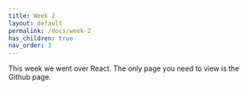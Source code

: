 ```yaml
---
title: Week 2
layout: default
permalink: /docs/week-2
has_children: true
nav_order: 3
---
```


This week we went over React. The only page you need to view is the Github page.